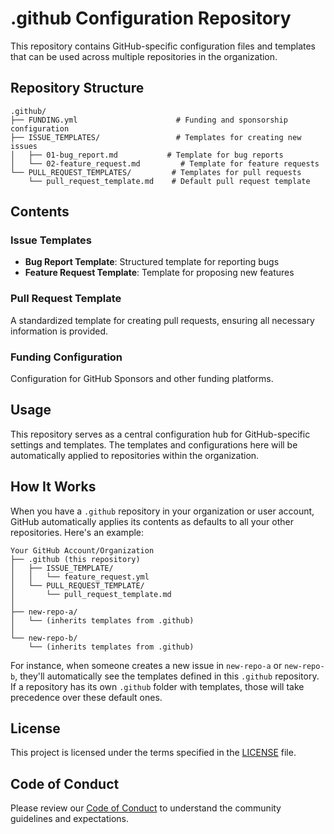 # .github Configuration Repository

This repository contains GitHub-specific configuration files and templates that can be used across multiple repositories in the organization.

## Repository Structure

```
.github/
├── FUNDING.yml                      # Funding and sponsorship configuration
├── ISSUE_TEMPLATES/                 # Templates for creating new issues
│   ├── 01-bug_report.md           # Template for bug reports
│   └── 02-feature_request.md         # Template for feature requests
└── PULL_REQUEST_TEMPLATES/         # Templates for pull requests
    └── pull_request_template.md    # Default pull request template
```

## Contents

### Issue Templates
- **Bug Report Template**: Structured template for reporting bugs
- **Feature Request Template**: Template for proposing new features

### Pull Request Template
A standardized template for creating pull requests, ensuring all necessary information is provided.

### Funding Configuration
Configuration for GitHub Sponsors and other funding platforms.

## Usage

This repository serves as a central configuration hub for GitHub-specific settings and templates. The templates and configurations here will be automatically applied to repositories within the organization.

## How It Works

When you have a `.github` repository in your organization or user account, GitHub automatically applies its contents as defaults to all your other repositories. Here's an example:

```
Your GitHub Account/Organization
├── .github (this repository)
│   ├── ISSUE_TEMPLATE/
│   │   └── feature_request.yml
│   └── PULL_REQUEST_TEMPLATE/
│       └── pull_request_template.md
│
├── new-repo-a/
│   └── (inherits templates from .github)
│
└── new-repo-b/
    └── (inherits templates from .github)
```

For instance, when someone creates a new issue in `new-repo-a` or `new-repo-b`, they'll automatically see the templates defined in this `.github` repository. If a repository has its own `.github` folder with templates, those will take precedence over these default ones.

## License

This project is licensed under the terms specified in the [LICENSE](LICENSE) file.

## Code of Conduct

Please review our [Code of Conduct](CODE_OF_CONDUCT.md) to understand the community guidelines and expectations.
